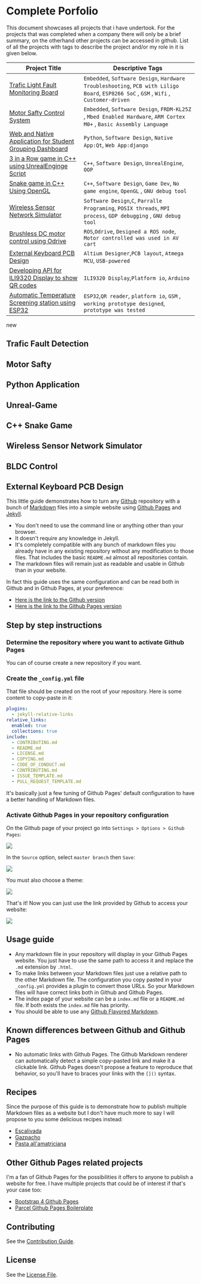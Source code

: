 [ ](#Make_the_imgae_w=160_by_h=150)


# Complete Porfolio

This document showcases all projects that i have undertook. For the projects that was completed when a company there will only be a brief summary, on the otherhand other projects can be accessed in github. List of all the projects with tags to describe the project and/or my role in it is given below. 

| Project Title                                         | Descriptive Tags |
| -----------                                           | ----------- |
| [Trafic Light Fault Monitoring Board](#trafic-fault-detection)  | `Embedded`, `Software Design`, `Hardware Troubleshooting`, `PCB with Liligo Board`, `ESP8266 SoC` , `GSM` , `Wifi` , `Customer-driven` |
| [Motor Safty Control System](#Motor-safty)            |  `Embedded`, `Software Design`, `FRDM-KL25Z` , `Mbed Enabled Hardware`, `ARM Cortex M0+` , `Basic Assembly Language`|
| [Web and Native Application for Student Grouping Dashboard](#python-application)            |  `Python`, `Software Design`, `Native App:Qt`, `Web App:django`|
| [3 in a Row game in C++ using UnrealEnginge Script](#Unreal-Game)            |  `C++`, `Software Design`, `UnrealEngine`, `OOP`|
| [Snake game in C++ Using OpenGL](#c-snake-game)            |  `C++`, `Software Design`, `Game Dev`, `No game engine`, `OpenGL` , `GNU debug tool`|
| [Wireless Sensor Network Simulator](#wireless-sensor-network-simulator)            |  `Software Design`,`C`, `Parralle Programing`, `POSIX threads`, `MPI process`, `GDP debugging` , `GNU debug tool`|
| [Brushless DC motor control using Odrive](#bldc-control)            |  `ROS`,`Odrive`, `Designed a ROS node`, `Motor controlled was used in AV cart`|
| [External Keyboard PCB Design](#external-keyboard-pcb-design)            |  `Altium Designer`,`PCB layout`, `Atmega MCU`, `USB-powered`|
| [Developing API for ILI9320 Display to show QR codes](#developing-api-for-ilt9320-display-to-show-qr-codes)            |  `ILI9320 Display`,`Platform io`, `Arduino`|
| [Automatic Temperature Screening station using ESP32](#automatic-temperature-screening-station)            |  `ESP32`,`QR reader`, `platform io`, `GSM` , `working prototype designed`, `prototype was tested`|

new
## Trafic Fault Detection

## Motor Safty

## Python Application

## Unreal-Game

## C++ Snake Game

## Wireless Sensor Network Simulator

## BLDC Control

## External Keyboard PCB Design

This little guide demonstrates how to turn any [Github](http://github.com) repository with a bunch of [Markdown](https://en.wikipedia.org/wiki/Markdown) files into a simple website using [Github Pages](https://pages.github.com/) and [Jekyll](https://jekyllrb.com/).

* You don't need to use the command line or anything other than your browser.
* It doesn't require any knowledge in Jekyll.
* It's completely compatible with any bunch of markdown files you already have in any existing repository without any modification to those files. That includes the basic `README.md` almost all repositories contain.
* The markdown files will remain just as readable and usable in Github than in your website.

In fact this guide uses the same configuration and can be read both in Github and in Github Pages, at your preference:

* [Here is the link to the Github version](https://github.com/nicolas-van/easy-markdown-to-github-pages)
* [Here is the link to the Github Pages version](https://nicolas-van.github.io/easy-markdown-to-github-pages/)

## Step by step instructions

### Determine the repository where you want to activate Github Pages

You can of course create a new repository if you want.

### Create the `_config.yml` file

That file should be created on the root of your repository. Here is some content to copy-paste in it:

```yaml
plugins:
  - jekyll-relative-links
relative_links:
  enabled: true
  collections: true
include:
  - CONTRIBUTING.md
  - README.md
  - LICENSE.md
  - COPYING.md
  - CODE_OF_CONDUCT.md
  - CONTRIBUTING.md
  - ISSUE_TEMPLATE.md
  - PULL_REQUEST_TEMPLATE.md
```

It's basically just a few tuning of Github Pages' default configuration to have a better handling of Markdown files.

### Activate Github Pages in your repository configuration

On the Github page of your project go into `Settings > Options > Github Pages`:

![](./printscreen1.png)

In the `Source` option, select `master branch` then `Save`:

![](./printscreen2.png)

You must also choose a theme:

![](./printscreen3.png)

That's it! Now you can just use the link provided by Github to access your website:

![](./printscreen4.png)

## Usage guide

* Any markdown file in your repository will display in your Github Pages website. You just have to use the same path to access it and replace the `.md` extension by `.html`.
* To make links between your Markdown files just use a relative path to the other Markdown file. The configuration you copy pasted in your `_config.yml` provides a plugin to convert those URLs. So your Markdown files will have correct links both in Github and Github Pages.
* The index page of your website can be a `index.md` file or a `README.md` file. If both exists the `index.md` file has priority.
* You should be able to use any [Github Flavored Markdown](https://guides.github.com/features/mastering-markdown/).

## Known differences between Github and Github Pages

* No automatic links with Github Pages. The Github Markdown renderer can automatically detect a simple copy-pasted link and make it a clickable link. Github Pages doesn't propose a feature to reproduce that behavior, so you'll have to braces your links with the `[]()` syntax.

## Recipes

Since the purpose of this guide is to demonstrate how to publish multiple Markdown files as a website but I don't have much more to say I will propose to you some delicious recipes instead:

* [Escalivada](./recipes/Escalivada.md)
* [Gazpacho](./recipes/Gazpacho.md)
* [Pasta all'amatriciana](./recipes/Pasta_all_amatriciana.md)

## Other Github Pages related projects

I'm a fan of Github Pages for the possibilities it offers to anyone to publish a website for free. I have multiple projects that could be of interest if that's your case too:

* [Bootstrap 4 Github Pages](https://nicolas-van.github.io/bootstrap-4-github-pages/)
* [Parcel Github Pages Boilerplate](https://github.com/nicolas-van/parcel-github-pages-boilerplate)

## Contributing

See the [Contribution Guide](./CONTRIBUTING.md).

## License

See the [License File](./LICENSE.md).
